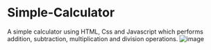 # Simple-Calculator
A simple calculator using HTML, Css and Javascript which performs addition, subtraction, multiplication and division operations.
![image](https://user-images.githubusercontent.com/68848197/110234515-faa75380-7f3b-11eb-8766-83bc59479019.png)

